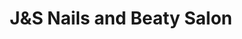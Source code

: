 ---
title: "J&S Nails and Beaty Salon"
url: /airdrie/junds-nails-and-beaty-salon/
shop: Kosmetik
---